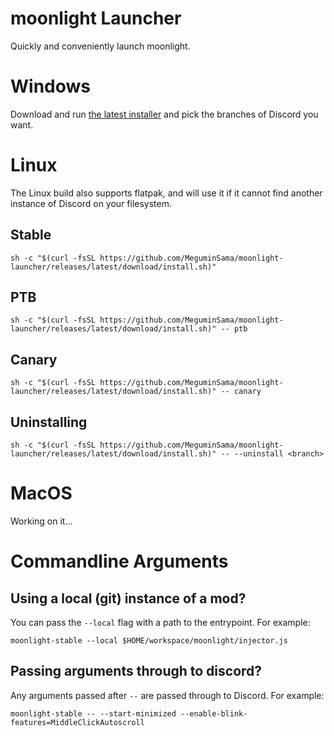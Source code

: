# moonlight Launcher

Quickly and conveniently launch moonlight.

# Windows

Download and run [the latest installer](https://github.com/MeguminSama/moonlight-launcher/releases/latest/download/moonlight-installer.exe) and pick the branches of Discord you want.

# Linux

The Linux build also supports flatpak, and will use it if it cannot find another instance of Discord on your filesystem.

## Stable

```
sh -c "$(curl -fsSL https://github.com/MeguminSama/moonlight-launcher/releases/latest/download/install.sh)"
```

## PTB

```
sh -c "$(curl -fsSL https://github.com/MeguminSama/moonlight-launcher/releases/latest/download/install.sh)" -- ptb
```

## Canary

```
sh -c "$(curl -fsSL https://github.com/MeguminSama/moonlight-launcher/releases/latest/download/install.sh)" -- canary
```

## Uninstalling

```
sh -c "$(curl -fsSL https://github.com/MeguminSama/moonlight-launcher/releases/latest/download/install.sh)" -- --uninstall <branch>
```

# MacOS

Working on it...

# Commandline Arguments

## Using a local (git) instance of a mod?

You can pass the `--local` flag with a path to the entrypoint. For example:

```
moonlight-stable --local $HOME/workspace/moonlight/injector.js
```

## Passing arguments through to discord?

Any arguments passed after `--` are passed through to Discord. For example:

```
moonlight-stable -- --start-minimized --enable-blink-features=MiddleClickAutoscroll
```
